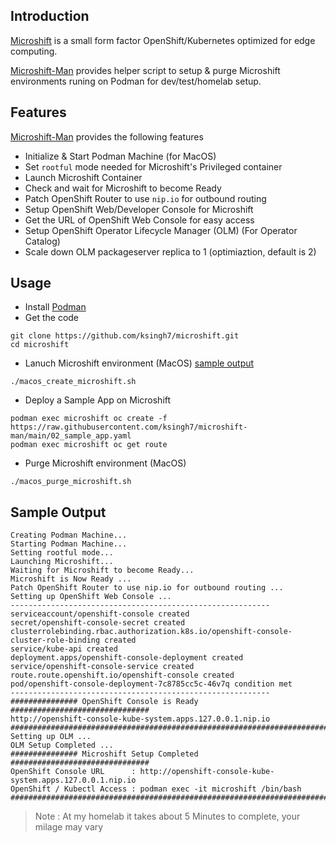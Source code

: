 ## Introduction

[Microshift](https://github.com/redhat-et/microshift) is a small form factor OpenShift/Kubernetes optimized for edge computing. 

[Microshift-Man](https://github.com/ksingh7/microshift-man) provides helper script to setup & purge Microshift environments runing on Podman for dev/test/homelab setup.

## Features
[Microshift-Man](https://github.com/ksingh7/microshift-man) provides the following features
- Initialize & Start Podman Machine (for MacOS)
- Set `rootful` mode needed for Microshift's Privileged container
- Launch Microshift Container
- Check and wait for Microshift to become Ready
- Patch OpenShift Router to use `nip.io` for outbound routing
- Setup OpenShift Web/Developer Console for Microshift
- Get the URL of OpenShift Web Console for easy access
- Setup OpenShift Operator Lifecycle Manager (OLM) (For Operator Catalog)
- Scale down OLM packageserver replica to 1 (optimiaztion, default is 2)

## Usage
- Install [Podman](https://podman.io/getting-started/installation)
- Get the code
```
git clone https://github.com/ksingh7/microshift.git
cd microshift
```
- Lanuch Microshift environment (MacOS) [sample output](https://github.com/ksingh7/microshift-man#sample-output)
```
./macos_create_microshift.sh
```
- Deploy a Sample App on Microshift
```
podman exec microshift oc create -f https://raw.githubusercontent.com/ksingh7/microshift-man/main/02_sample_app.yaml
podman exec microshift oc get route
```
- Purge Microshift environment (MacOS)
```
./macos_purge_microshift.sh
```

## Sample Output
```
Creating Podman Machine...
Starting Podman Machine...
Setting rootful mode...
Launching Microshift...
Waiting for Microshift to become Ready...
Microshift is Now Ready ...
Patch OpenShift Router to use nip.io for outbound routing ...
Setting up OpenShift Web Console ...
----------------------------------------------------------
serviceaccount/openshift-console created
secret/openshift-console-secret created
clusterrolebinding.rbac.authorization.k8s.io/openshift-console-cluster-role-binding created
service/kube-api created
deployment.apps/openshift-console-deployment created
service/openshift-console-service created
route.route.openshift.io/openshift-console created
pod/openshift-console-deployment-7c8785cc5c-46v7q condition met
----------------------------------------------------------
############### OpenShift Console is Ready ###############################
http://openshift-console-kube-system.apps.127.0.0.1.nip.io
##########################################################################
Setting up OLM ...
OLM Setup Completed ...
############### Microshift Setup Completed ###############################
OpenShift Console URL      : http://openshift-console-kube-system.apps.127.0.0.1.nip.io
OpenShift / Kubectl Access : podman exec -it microshift /bin/bash
##########################################################################
```
> Note : At my homelab it takes about 5 Minutes to complete, your milage may vary